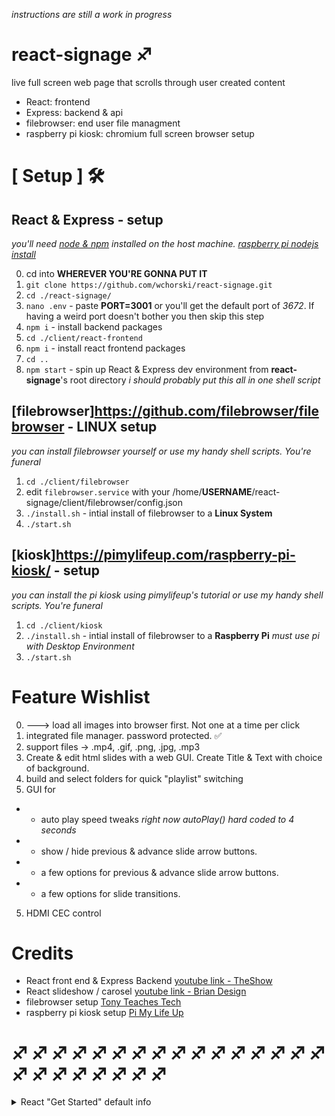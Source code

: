 *instructions are still a work in progress*

# react-signage ♐️
live full screen web page that scrolls through user created content
- React: frontend
- Express: backend & api
- filebrowser: end user file managment
- raspberry pi kiosk: chromium full screen browser setup


# [ Setup ] 🛠
## React & Express - setup
*you'll need <a href="https://nodejs.org/en/">node & npm</a> installed on the host machine. <a href="https://www.w3schools.com/nodejs/nodejs_raspberrypi.asp">raspberry pi nodejs install</a>*

0. cd into **WHEREVER YOU'RE GONNA PUT IT**
0. `git clone https://github.com/wchorski/react-signage.git`
0. `cd ./react-signage/`
0. `nano .env` - paste **PORT=3001** or you'll get the default port of *3672*. If having a weird port doesn't bother you then skip this step
0. `npm i` - install backend packages
0. `cd ./client/react-frontend`
0. `npm i` - install react frontend packages
0. `cd ..`
0. `npm start` - spin up React & Express dev environment from **react-signage**'s root directory
*i should probably put this all in one shell script*

## [filebrowser]https://github.com/filebrowser/filebrowser - LINUX setup
*you can install filebrowser yourself or use my handy shell scripts. You're funeral*
1. `cd ./client/filebrowser`
0. edit `filebrowser.service` with your /home/**USERNAME**/react-signage/client/filebrowser/config.json
2. `./install.sh` - intial install of filebrowser to a **Linux System**
3. `./start.sh` 

## [kiosk]https://pimylifeup.com/raspberry-pi-kiosk/ - setup
*you can install the pi kiosk using pimylifeup's tutorial or use my handy shell scripts. You're funeral*
1. `cd ./client/kiosk`
2. `./install.sh` - intial install of filebrowser to a **Raspberry Pi** *must use pi with Desktop Environment*
3. `./start.sh`  

# Feature Wishlist
0. ---> load all images into browser first. Not one at a time per click
0. integrated file manager. password protected. ✅
1. support files -> .mp4, .gif, .png, .jpg, .mp3
2. Create & edit html slides with a web GUI. Create Title & Text with choice of background.
3. build and select folders for quick "playlist" switching
4. GUI for 
-  - auto play speed tweaks *right now autoPlay() hard coded to 4 seconds*
-  - show / hide previous & advance slide arrow buttons.
-  - a few options for previous & advance slide arrow buttons.
-  - a few options for slide transitions. 
5. HDMI CEC control
# Credits
- React front end & Express Backend <a href="https://www.youtube.com/watch?v=19CcxzZHwuI">youtube link - TheShow</a>
- React slideshow / carosel <a href="https://www.youtube.com/watch?v=l1MYfu5YWHc">youtube link - Brian Design</a>
- filebrowser setup <a href="read://https_tonyteaches.tech/?url=https%3A%2F%2Ftonyteaches.tech%2Ffilebrowser-tutorial%2F">Tony Teaches Tech</a>
- raspberry pi kiosk setup <a href="https://pimylifeup.com/raspberry-pi-kiosk/">Pi My Life Up</a>

# ♐️ ♐️ ♐️ ♐️ ♐️ ♐️ ♐️ ♐️ ♐️ ♐️ ♐️ ♐️ ♐️ ♐️ ♐️ ♐️ ♐️ ♐️ ♐️ ♐️ ♐️ ♐️ ♐️ ♐️ 
<details><summary>React "Get Started" default info</summary><br/>

  # Getting Started with Create React App

  This project was bootstrapped with [Create React App](https://github.com/facebook/create-react-app).

  ## Available Scripts

  In the project directory, you can run:

  ### `npm start`

  Runs the app in the development mode.\
  Open [http://localhost:3000](http://localhost:3000) to view it in your browser.

  The page will reload when you make changes.\
  You may also see any lint errors in the console.

  ### `npm test`

  Launches the test runner in the interactive watch mode.\
  See the section about [running tests](https://facebook.github.io/create-react-app/docs/running-tests) for more information.

  ### `npm run build`

  Builds the app for production to the `build` folder.\
  It correctly bundles React in production mode and optimizes the build for the best performance.

  The build is minified and the filenames include the hashes.\
  Your app is ready to be deployed!

  See the section about [deployment](https://facebook.github.io/create-react-app/docs/deployment) for more information.

  ### `npm run eject`

  **Note: this is a one-way operation. Once you `eject`, you can't go back!**

  If you aren't satisfied with the build tool and configuration choices, you can `eject` at any time. This command will remove the single build dependency from your project.

  Instead, it will copy all the configuration files and the transitive dependencies (webpack, Babel, ESLint, etc) right into your project so you have full control over them. All of the commands except `eject` will still work, but they will point to the copied scripts so you can tweak them. At this point you're on your own.

  You don't have to ever use `eject`. The curated feature set is suitable for small and middle deployments, and you shouldn't feel obligated to use this feature. However we understand that this tool wouldn't be useful if you couldn't customize it when you are ready for it.

  ## Learn More

  You can learn more in the [Create React App documentation](https://facebook.github.io/create-react-app/docs/getting-started).

  To learn React, check out the [React documentation](https://reactjs.org/).

  ### Code Splitting

  This section has moved here: [https://facebook.github.io/create-react-app/docs/code-splitting](https://facebook.github.io/create-react-app/docs/code-splitting)

  ### Analyzing the Bundle Size

  This section has moved here: [https://facebook.github.io/create-react-app/docs/analyzing-the-bundle-size](https://facebook.github.io/create-react-app/docs/analyzing-the-bundle-size)

  ### Making a Progressive Web App

  This section has moved here: [https://facebook.github.io/create-react-app/docs/making-a-progressive-web-app](https://facebook.github.io/create-react-app/docs/making-a-progressive-web-app)

  ### Advanced Configuration

  This section has moved here: [https://facebook.github.io/create-react-app/docs/advanced-configuration](https://facebook.github.io/create-react-app/docs/advanced-configuration)

  ### Deployment

  This section has moved here: [https://facebook.github.io/create-react-app/docs/deployment](https://facebook.github.io/create-react-app/docs/deployment)

  ### `npm run build` fails to minify

  This section has moved here: [https://facebook.github.io/create-react-app/docs/troubleshooting#npm-run-build-fails-to-minify](https://facebook.github.io/create-react-app/docs/troubleshooting#npm-run-build-fails-to-minify)
  
</details>
